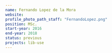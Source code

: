 ```yaml
---
name: Fernando Lopez de la Mora
website:
profile_photo_path_staff: "FernandoLopez.png"
position: MSc.
start-year: 2016
end-year: 2018
status: previous
projects: lib-use
---
```

